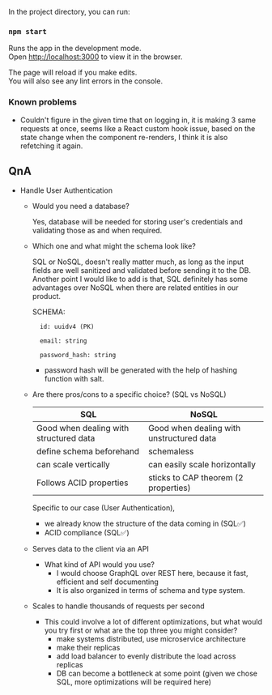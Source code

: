 In the project directory, you can run:

### `npm start`

Runs the app in the development mode.\
Open [http://localhost:3000](http://localhost:3000) to view it in the browser.

The page will reload if you make edits.\
You will also see any lint errors in the console.

### Known problems
- Couldn't figure in the given time that on logging in, it is making 3 same requests at once, seems like a React custom hook issue, based on the state change when the component re-renders, I think it is also refetching it again.

## QnA
- Handle User Authentication
    - Would you need a database?

        Yes, database will be needed for storing user's credentials and validating those as and when required.

    - Which one and what might the schema look like?

        SQL or NoSQL, doesn't really matter much, as long as the input fields are well sanitized and validated before sending it to the DB.
        Another point I would like to add is that, SQL definitely has some advantages over NoSQL when there are related entities in our product.

        SCHEMA:

            id: uuidv4 (PK)

            email: string

            password_hash: string
        

        - password hash will be generated with the help of hashing function with salt.
    
    - Are there pros/cons to a specific choice? (SQL vs NoSQL)

        | SQL                                    | NoSQL                                    |
        |----------------------------------------|------------------------------------------|
        | Good when dealing with structured data | Good when dealing with unstructured data |
        | define schema beforehand               | schemaless                               |
        | can scale vertically                   | can easily scale horizontally            |
        | Follows ACID properties                | sticks to CAP theorem (2 properties)     |

        Specific to our case (User Authentication), 
        - we already know the structure of the data coming in (SQL✅)
        - ACID compliance (SQL✅)

    -  Serves data to the client via an API
        - What kind of API would you use?
            - I would choose GraphQL over REST here, because it fast, efficient and self documenting
            - It is also organized in terms of schema and type system.


    - Scales to handle thousands of requests per second
        - This could involve a lot of different optimizations, but what would you try first or what are the top three you might consider?
            - make systems distributed, use microservice architecture 
            - make their replicas
            - add load balancer to evenly distribute the load across replicas
            - DB can become a bottleneck at some point (given we chose SQL, more optimizations will be required here)

